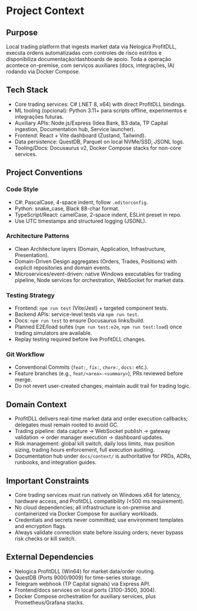 # Project Context

## Purpose
Local trading platform that ingests market data via Nelogica ProfitDLL, executa ordens automatizadas com controles de risco estritos e disponibiliza documentação/dashboards de apoio. Toda a operação acontece on-premise, com serviços auxiliares (docs, integrações, IA) rodando via Docker Compose.

## Tech Stack
- Core trading services: C# (.NET 8, x64) with direct ProfitDLL bindings.
- ML tooling (opcional): Python 3.11+ para scripts offline, experimentos e integrações futuras.
- Auxiliary APIs: Node.js/Express (Idea Bank, B3 data, TP Capital ingestion, Documentation hub, Service launcher).
- Frontend: React + Vite dashboard (Zustand, Tailwind).
- Data persistence: QuestDB, Parquet on local NVMe/SSD, JSONL logs.
- Tooling/Docs: Docusaurus v2, Docker Compose stacks for non-core services.

## Project Conventions

### Code Style
- C#: PascalCase, 4-space indent, follow `.editorconfig`.
- Python: snake_case, Black 88-char format.
- TypeScript/React: camelCase, 2-space indent, ESLint preset in repo.
- Use UTC timestamps and structured logging (JSONL).

### Architecture Patterns
- Clean Architecture layers (Domain, Application, Infrastructure, Presentation).
- Domain-Driven Design aggregates (Orders, Trades, Positions) with explicit repositories and domain events.
- Microservices/event-driven: native Windows executables for trading pipeline, Node services for orchestration, WebSocket for market data.

### Testing Strategy
- Frontend: `npm run test` (Vite/Jest) + targeted component tests.
- Backend APIs: service-level tests via `npm run test`.
- Docs: `npm run test` to ensure Docusaurus links/build.
- Planned E2E/load suites (`npm run test:e2e`, `npm run test:load`) once trading simulators are available.
- Replay testing required before live ProfitDLL changes.

### Git Workflow
- Conventional Commits (`feat:`, `fix:`, `chore:`, `docs:` etc.).
- Feature branches (e.g., `feat/<area>-<summary>`), PRs reviewed before merge.
- Do not revert user-created changes; maintain audit trail for trading logic.

## Domain Context
- ProfitDLL delivers real-time market data and order execution callbacks; delegates must remain rooted to avoid GC.
- Trading pipeline: data capture → WebSocket publish → gateway validation → order manager execution → dashboard updates.
- Risk management: global kill switch, daily loss limits, max position sizing, trading hours enforcement, full execution auditing.
- Documentation hub under `docs/context/` is authoritative for PRDs, ADRs, runbooks, and integration guides.

## Important Constraints
- Core trading services must run natively on Windows x64 for latency, hardware access, and ProfitDLL compatibility (<500 ms requirement).
- No cloud dependencies; all infrastructure is on-premise and containerized via Docker Compose for auxiliary workloads.
- Credentials and secrets never committed; use environment templates and encryption flags.
- Always validate connection state before issuing orders; never bypass risk checks or kill switch.

## External Dependencies
- Nelogica ProfitDLL (Win64) for market data/order routing.
- QuestDB (Ports 9000/9009) for time-series storage.
- Telegram webhook (TP Capital signals) via Express API.
- Frontend/docs services on local ports (3100-3500, 3004).
- Docker Compose orchestration for auxiliary services, plus Prometheus/Grafana stacks.
